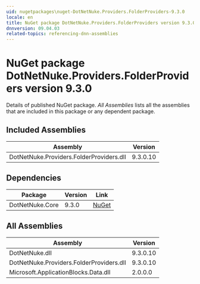 ```yaml
---
uid: nugetpackages\nuget-DotNetNuke.Providers.FolderProviders-9.3.0
locale: en
title: NuGet package DotNetNuke.Providers.FolderProviders version 9.3.0
dnnversion: 09.04.03
related-topics: referencing-dnn-assemblies
---
```


# NuGet package DotNetNuke.Providers.FolderProviders version 9.3.0
Details of published NuGet package.
*All Assemblies* lists all the assemblies that are included in this package or any dependent package.

## Included Assemblies

|Assembly|Version|
|---|---|
|DotNetNuke.Providers.FolderProviders.dll|9.3.0.10|

## Dependencies

|Package|Version|Link|
|---|---|---|
|DotNetNuke.Core|9.3.0|[NuGet](https://www.nuget.org/packages/DotNetNuke.Core/9.3.0)|

## All Assemblies

|Assembly|Version|
|---|---|
|DotNetNuke.dll|9.3.0.10|
|DotNetNuke.Providers.FolderProviders.dll|9.3.0.10|
|Microsoft.ApplicationBlocks.Data.dll|2.0.0.0|

